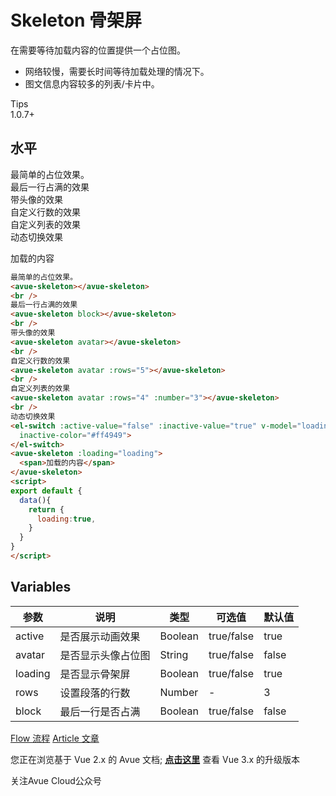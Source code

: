 Skeleton 骨架屏
============

在需要等待加载内容的位置提供一个占位图。
* 网络较慢，需要长时间等待加载处理的情况下。
* 图文信息内容较多的列表/卡片中。

Tips  
1.0.7+

水平
----

最简单的占位效果。  
最后一行占满的效果  
带头像的效果  
自定义行数的效果  
自定义列表的效果  
动态切换效果

加载的内容

```html
最简单的占位效果。
<avue-skeleton></avue-skeleton>
<br />
最后一行占满的效果
<avue-skeleton block></avue-skeleton>
<br />
带头像的效果
<avue-skeleton avatar></avue-skeleton>
<br />
自定义行数的效果
<avue-skeleton avatar :rows="5"></avue-skeleton>
<br />
自定义列表的效果
<avue-skeleton avatar :rows="4" :number="3"></avue-skeleton>
<br />
动态切换效果
<el-switch :active-value="false" :inactive-value="true" v-model="loading" active-color="#13ce66"
  inactive-color="#ff4949">
</el-switch>
<avue-skeleton :loading="loading">
  <span>加载的内容</span>
</avue-skeleton>
<script>
export default {
  data(){
    return {
      loading:true,
    }
  }
}
</script>
```

Variables
---------

| 参数   | 说明           | 类型    | 可选值     | 默认值 |
| ------ | -------------- | ------- | ---------- | ------ |
| active | 是否展示动画效果 | Boolean | true/false | true   |
| avatar | 是否显示头像占位图 | String  | true/false | false  |
| loading | 是否显示骨架屏   | Boolean | true/false | true   |
| rows   | 设置段落的行数  | Number  | -          | 3      |
| block  | 最后一行是否占满 | Boolean | true/false | false  |

[Flow 流程](https://v2.avuejs.com/default/flow/) [Article 文章](https://v2.avuejs.com/default/article/)

您正在浏览基于 Vue 2.x 的 Avue 文档; **[点击这里](https://avuejs.com/)** 查看 Vue 3.x 的升级版本

关注Avue Cloud公众号